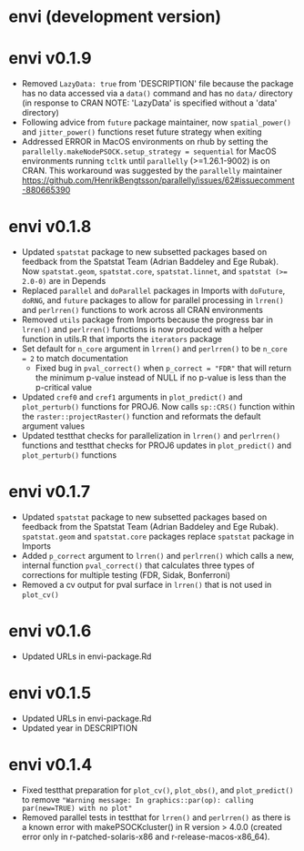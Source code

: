 # envi (development version)

# envi v0.1.9
  * Removed `LazyData: true` from 'DESCRIPTION' file because the package has no data accessed via a `data()` command and has no `data/` directory (in response to CRAN NOTE: 'LazyData' is specified without a 'data' directory)
  * Following advice from `future` package maintainer, now `spatial_power()` and `jitter_power()` functions reset future strategy when exiting
  * Addressed ERROR in MacOS environments on rhub by setting the `parallelly.makeNodePSOCK.setup_strategy = sequential` for MacOS environments running `tcltk` until `parallelly` (>=1.26.1-9002) is on CRAN. This workaround was suggested by the `parallelly` maintainer <https://github.com/HenrikBengtsson/parallelly/issues/62#issuecomment-880665390>

# envi v0.1.8
  * Updated `spatstat` package to new subsetted packages based on feedback from the Spatstat Team (Adrian Baddeley and Ege Rubak). Now `spatstat.geom`, `spatstat.core`, `spatstat.linnet`, and `spatstat (>= 2.0-0)` are in Depends
  * Replaced `parallel` and `doParallel` packages in Imports with `doFuture`, `doRNG`, and `future` packages to allow for parallel processing in `lrren()` and `perlrren()` functions to work across all CRAN environments
  * Removed `utils` package from Imports because the progress bar in `lrren()` and `perlrren()` functions is now produced with a helper function in utils.R that imports the `iterators` package
  * Set default for `n_core` argument in `lrren()` and `perlrren()` to be `n_core = 2` to match documentation
    * Fixed bug in `pval_correct()` when `p_correct = "FDR"` that will return the minimum p-value instead of NULL if no p-value is less than the p-critical value
  * Updated `cref0` and `cref1` arguments in `plot_predict()` and `plot_perturb()` functions for PROJ6. Now calls `sp::CRS()` function within the `raster::projectRaster()` function and reformats the default argument values
   * Updated testthat checks for parallelization in `lrren()` and `perlrren()` functions and testthat checks for PROJ6 updates in `plot_predict()` and `plot_perturb()` functions

# envi v0.1.7
  * Updated `spatstat` package to new subsetted packages based on feedback from the Spatstat Team (Adrian Baddeley and Ege Rubak). `spatstat.geom` and `spatstat.core` packages replace `spatstat` package in Imports
  * Added `p_correct` argument to `lrren()` and `perlrren()` which calls a new, internal function `pval_correct()` that calculates three types of corrections for multiple testing (FDR, Sidak, Bonferroni)
  * Removed a cv output for pval surface in `lrren()` that is not used in `plot_cv()`

# envi v0.1.6
  * Updated URLs in envi-package.Rd

# envi v0.1.5
  * Updated URLs in envi-package.Rd
  * Updated year in DESCRIPTION

# envi v0.1.4
  * Fixed testthat preparation for `plot_cv()`, `plot_obs()`, and `plot_predict()` to remove `"Warning message: In graphics::par(op): calling par(new=TRUE) with no plot"`
  * Removed parallel tests in testthat for `lrren()` and `perlrren()` as there is a known error with makePSOCKcluster() in R version > 4.0.0 (created error only in r-patched-solaris-x86 and r-release-macos-x86_64).
  